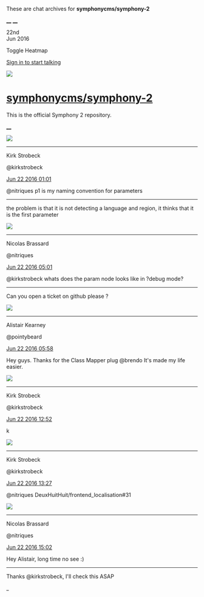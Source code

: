 These are chat archives for **symphonycms/symphony-2**

[__](/symphonycms/symphony-2/archives/2016/06/23)
[__](/symphonycms/symphony-2/archives/2016/06/21)

22nd  
Jun 2016

Toggle Heatmap

[Sign in to start talking](/login?action=login&button=archive-login)

![](https://avatars-02.gitter.im/group/iv/3/57542c45c43b8c601977197e?s=48)

#  [symphonycms/symphony-2](/symphonycms/symphony-2)

This is the official Symphony 2 repository.

[ __ ](/orgs/symphonycms/rooms "More symphonycms rooms" )

![](https://avatars0.githubusercontent.com/u/241963?v=3&s=30)

__ __

Kirk Strobeck

@kirkstrobeck

[Jun 22 2016
01:01](https://gitter.im/symphonycms/symphony-2?at=5769e3750ede04dc49038729 ""
)

@nitriques p1 is my naming convention for parameters

__ __

the problem is that it is not detecting a language and region, it thinks that
it is the first parameter

![](https://avatars1.githubusercontent.com/u/771169?v=3&s=30)

__ __

Nicolas Brassard

@nitriques

[Jun 22 2016
05:01](https://gitter.im/symphonycms/symphony-2?at=576a1bad80f1c6a5257da18f ""
)

@kirkstrobeck whats does the param node looks like in ?debug mode?

__ __

Can you open a ticket on github please ?

![](https://avatars2.githubusercontent.com/u/24912?v=3&s=30)

__ __

Alistair Kearney

@pointybeard

[Jun 22 2016
05:58](https://gitter.im/symphonycms/symphony-2?at=576a29162554bbe049ba5fff ""
)

Hey guys. Thanks for the Class Mapper plug @brendo It's made my life easier.

![](https://avatars0.githubusercontent.com/u/241963?v=3&s=30)

__ __

Kirk Strobeck

@kirkstrobeck

[Jun 22 2016
12:52](https://gitter.im/symphonycms/symphony-2?at=576a8a20c417e36c69e52d49 ""
)

k

![](https://avatars0.githubusercontent.com/u/241963?v=3&s=30)

__ __

Kirk Strobeck

@kirkstrobeck

[Jun 22 2016
13:27](https://gitter.im/symphonycms/symphony-2?at=576a92590ede04dc4903bb4e ""
)

@nitriques DeuxHuitHuit/frontend_localisation#31

![](https://avatars1.githubusercontent.com/u/771169?v=3&s=30)

__ __

Nicolas Brassard

@nitriques

[Jun 22 2016
15:02](https://gitter.im/symphonycms/symphony-2?at=576aa88b5ba3ccaa25b6adc5 ""
)

Hey Alistair, long time no see :)

__ __

Thanks @kirkstrobeck, I'll check this ASAP

_

